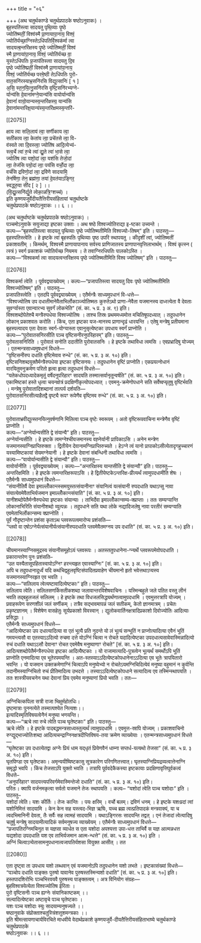 +++
title = "०६"

+++
(अथ चतुर्थकाण्डे चतुर्थप्रपाठके षष्ठोऽनुवाकः) ।  
बृह॒स्पति॑स्त्वा सादयतु पृथि॒व्याः पृ॒ष्ठे  
ज्योति॑ष्मतीं॒ विश्व॑स्मै प्रा॒णायापा॒नाय॒ विश्वं॒  
ज्योति॑र्यच्छा॒ग्निस्तेऽधि॑पतिर्वि॒श्वक॑र्मा त्वा  
सादयत्ब॒न्तरि॑क्षस्य पृ॒ष्ठे ज्योति॑ष्मतीं॒ विश्व॑  
स्मै प्रा॒णाया॑पा॒नाय॒ विश्वं॒ ज्योति॑र्यच्छ वा॒  
युस्तेऽधि॑पतिः प्र॒जाप॑तिस्त्वा सादयतु दि॒व  
पृ॒ष्ठे ज्योति॑ष्प्रतीं॒ विश्व॑स्मै प्रा॒णाया॑पा॒नाय॒  
विश्वं॒ ज्योति॑र्यच्छ परमे॒ष्ठी तेऽधि॑पतिः पुरो-  
वात॒सनि॑रस्याभ्र॒सनि॑रसि विद्युत्सानिः॑ [ १ ]  
अ॒सि॒ स्त॒न॒यि॒त्नु॒सनि॑रसि वृष्टि॒सनि॑रभ्यग्ने-  
र्यान्य॑सि दे॒वाना॑मग्ने॒यान्य॑सि वायोर्यान्य॑सि  
दे॒वानां॑ वायो॒यान्यस्य॒न्तरि॑क्षस्य॒ यान्य॑सि  
दे॒वाना॑मन्तरिक्ष॒यान्य॑स्य॒न्तरि॑क्षमस्य॒न्तरि॑-

[[2075]]

क्षाय त्वा सलि॒लाय॑ त्वा॒ सर्णीकाय त्वा॒  
सती॑काय त्वा॒ केता॑य त्वा॒ प्रचे॑तसे त्वा॒ वि-  
व॑स्वते त्वा दि॒वस्त्वा॒ ज्योति॑ष आदि॒त्येभ्य॑-  
स्त्व॒र्चे त्वा॑ रु॒चे त्वा॑ द्यु॒ते त्वा॑ भा॒से त्वा॒  
ज्योति॑ष त्वा यशो॒दां त्वा॒ यश॑सि तेजो॒दां  
त्वा॒ तेज॑सि पयो॒दां त्वा॒ पय॑सि वर्चो॒दा त्वा॒  
वर्च॑सि द्रविणो॒दां त्वा॒ द्रवि॑णे सादयामि॒  
तेनर्षिणा॒ तेन॒ ब्रह्म॑णा॒ तया॑ दे॒वत॑याऽङ्गिर॒  
स्वद्ध्‍रु॒वा सी॑द [ २ ] ।।  
(वि॒द्यु॒त्सनि॑र्द्यु॒ते त्वेका॒न्नत्रि॒ꣳशच्‍च॑) ।  
इति कृष्णयजुर्वेदीयतैत्तिरीयसंहितायां चतुर्थाष्टके  
चतुर्थप्रपाठके षष्ठोऽनुवाकः ।। ६ ।।

(अथ चतुर्थाष्टके चतुर्थप्रपाठके षष्ठोऽनुवाकः) ।  
पञ्‍चमोऽनुवाके सयुजाद्या इष्टका उक्ताः । अथ षष्ठे विश्वज्योतिराद्या इ-ष्टका उच्यन्ते ।  
कल्पः—“बृहस्पतिस्त्वा सादयतु पृथिव्याः पृष्ठे ज्योतिष्मतीमिति विश्वज्यो-तिषम्” इति । पाठस्तुः—  
वृहस्पतिस्त्वेति । हे इष्टके त्वां बृहस्पतिः पृथिव्याः पृष्ठ उपरि स्थापयतु । कीदृशीं त्वां, ज्योतिष्मतीं प्रकाशवतीम् । किमर्थम्, विश्वस्मै प्राणायापानाय सर्वस्य प्राणिजातस्य प्राणापानवृत्तिलाभार्थम् । विश्वं कृत्स्न ( त्स्त्रं ) स्वर्ग प्रकाशकं ज्योतिर्यच्छ नियमय । ते तवाग्निरधिपतिः पालकोऽस्ति ।  
कल्पः—“विश्वकर्मा त्वा सादयत्वन्तरिक्षस्य पृष्ठे ज्योतिष्मतीमिति विश्व ज्योतिषम्” इति । पाठस्तु—

[[2076]]

विश्वकर्मा त्वेति । पूर्ववद्व्याख्येयम् । कल्पः—“प्रजापतिस्त्वा सादयतु दिवः पृष्ठे ज्योतिष्मतीमिति विश्वज्योतिषम्” इति । पाठस्तु—  
प्रजापतिस्त्वेति । एतदपि पूर्ववद्व्याख्येयम् । एतैर्मन्त्रैः साध्यमुपधानं वि-धत्ते—  
“विश्वज्योतिष उप दधातीमानेवैताभिर्लोकाञ्‍ज्योतिष्मतः कुरुतेऽथो प्राणा-नेवैता यजमानस्य दाध्‍रत्येता वै देवताः सुवर्ग्यास्ता एवान्वारभ्य सुवर्गं लोकभेति” (सं. का. ५ प्र. ३ अ. ९) इति।  
विश्वशब्दोपेतेश्चै मन्त्रैरुपधेया विश्वज्योतिषः । ताश्च तिस्रः प्रथममध्यमोत्त मचितिषूपदध्यात् । तदुपधानेन लोकान् प्रकाशवतः करोति । किंच, एता इष्टका यज-मानस्य प्राणान्दृढं धारयन्ति । एतेषु मन्त्रेषु प्रतीयमाना बृहस्पत्यादय एता देवताः स्वर्ग-योग्यास्ता एवानुसृत्येष्टका उपधाय स्वर्गं प्राप्‍नोति ।  
कल्पः—“पुरोवातसनिरसीति पञ्‍च वृष्टिसनीरनुपरिहारम्” इति। पाठस्तु—  
पुरोवतासनिरिति । पुरोवातं सनोति ददातीति पुरोवातसनिः । हे इष्टके तथाविधा त्वमसि । एवप्रभ्रादिषु योज्यम् । एतन्मन्त्रसाध्यमुषधानं विधत्ते—  
“वृष्टिसनीरुप दधाति वृष्टिमेवाव रुन्धे” (सं. का. ५ प्र. ३ अ. १०) इति।  
वृष्टिसनिशब्दयुक्तैर्मन्त्रैरुपधेया इष्टका वृष्टिसनयः । तदुपधानेन वृष्टिं प्राप्‍नोति। एकप्रयत्‍नोधानं वारयितुमनुक्रमेण परितो हृत्वा हृत्वा तदुपधानं विधत्ते—  
“यतेकधोपदध्यादेकमृतुं वर्षेदनुपरिहारꣳ सादयति तस्मात्सर्वानृतून्वर्षति” (सं. का. ५ प्र. ३ अ. १०) इति।  
एकामिष्टकां हस्ते धृत्वा चयनक्षेत्रं प्रदक्षिणीकृत्योपदध्यात् । एवमनु-क्रमेणोपधाने सति सर्वेष्वप्यृतुषु वृष्टिर्भवति । मन्त्रेषु पुरोवातादिशब्दानां तात्पर्य दर्शयति—  
पुरोवातसनिरसीत्याहैतद्वै वृष्ट्यै रूपꣳ रूपेणैव वृष्टिमव रुन्धे” (सं. का. ५ प्र. ३ अ. १०) इति।

[[2077]]

पुरोवाताभ्रवीद्युत्स्तनयित्‍नुवर्षणानि मिलित्वा पञ्‍च वृष्टेः स्वरूपम् । अतो वृष्टिरूपवाचिना मन्त्रेणैव वृष्टिं प्राप्‍नोति ।  
कल्पः—“अग्नेर्यान्यसीति द्वे संयान्यै” इति। पाठस्तु—  
अग्नेर्यान्यसीति । हे इष्टके त्वमग्नेश्चीयजमानस्य वह्‍नेर्यानी प्रापिकाऽसि । अनेन मन्त्रेण यजमानस्याग्निप्राप्तिरुक्ता । द्वितीयेन देवानामग्निप्राप्तिरुच्यते । हेऽग्ने त्वं यानो प्रापाकोऽसीत्येतादृगहुच्‍चारणं यस्यामिष्टकायां सेयमग्‍नेयानी । हे इष्टके देवानां संबन्धिनी तथाविधा त्वमसि ।  
कल्पः—“वायोर्यान्यसीति द्वे संयान्यौ” इति। पाठस्तु—  
वायोर्यानीति । पूर्ववद्व्याख्येयम् । कल्पः—“अन्तरिक्षस्य यान्तसीति द्वे संयान्यौ” इति। पाठस्तु—  
अन्तरिक्षमिति । हे इष्टके त्वमन्तरिक्षरूपाऽसि । हे द्वितीयेष्टकेऽन्तरिक्ष-प्रीत्यर्थं त्वामुपदधामीति शेषः । एतैर्मन्त्रैः साध्यमुपधानं विधत्ते—  
“संयानीतिर्वै देवा इमाल्लोँकान्त्स्समयुस्तत्संयानीनाꣳ संयानित्वं यत्संयानी रुपदधाति यथाऽप्सु नावा संयात्येवमेवैताभिर्यजमान इमाल्लोँकान्त्संयाति” [सं. का. ५ प्र. ३ अ. १०] इति।  
यानीशब्दोपेतैर्मन्त्रैरुपधेया इष्टकाः संयान्याः । ताभिर्देवा इमाल्लोँकान्सम्य-क्प्राप्ताः । ततः सम्यग्यान्ति लोकानाभिरिति संयानीशब्दो व्युत्पन्नः । तदुपधाने सति यथा लोके नद्यादिजलेषु नावा परतीरं सम्यग्याति एवमेताभिर्लोकान्सम्य क्प्राप्‍नोति ।  
पूर्वं नौदृष्टान्तेन प्रशंसा कृताऽथ प्‍लवरूपत्वमारोप्य प्रशंसति—  
“प्‍लवो वा एषोऽग्‍नेर्यत्संयानीर्यत्संयानीरुपदधाति प्‍लवमेवैतमग्‍नय उप दधाति” (सं. का. ५ प्र. ३ अ. १०) इति।

[[2078]]

चीयमानस्याग्निसमुद्रस्य संयानीसमूहोऽयं प्‍लवरूपः । अतस्ततुपधानेना-ग्न्यर्थे प्‍लवरूपमेवोपदधाति । प्रकारान्तरेण पुनः प्रशंसति–  
“उत यस्यैतासूपहितास्वापोऽग्निꣳ हरन्त्यहृत एवास्याग्निः” [सं. का. ५ प्र. ३ अ. १०] इति।  
अपि च तदुपधानादूर्ध्वं यदि कथंचिद्वहुलवृष्टिसंपादितप्रवाहेण चीयमानो हृतो भवेत्तथाऽप्यस्य यजमानस्याग्‍निरहृत एव भवति ।  
कल्पः—“सलिलाय त्वेत्यष्टावादित्येष्टकाः” इति। पाठस्तु—  
सलिलाय त्वेति। सलिलसणर्किसतीकशब्दा जलावान्तरविशेषवाचिनः । यस्मिन्बहुले जले पतित वस्तु लीनं भवति तद्बहुलजलं सलिलम् । हे इष्टके तथा विधजलसिद्ध्यर्थंणात्वामुपदधामि । एवमुत्तरत्रापि योज्यम् । प्रवाहरूपेण सरणशीलं जलं सर्णीकम् । तत्रैव सद्भावमापन्नं जलं सतीकम्, केतो ज्ञानमात्रम् । प्रचेतः प्रकृष्टज्ञानम् । विशेषेण वासहेतुः सूर्यप्रकाशो विवस्वान् । द्युलोकवार्तिनक्षत्रादिप्रकाशो दिवोज्योतिः आदित्याः प्रसिद्धाः ।  
एतैर्मन्त्रैः साध्यमुपधानं विधत्ते—  
“आदित्येष्टका उप दधात्यादित्या वा एतं भूत्यै प्रति नुदन्ते यो लं भूत्यं सन्भूतिं न प्राप्‍नोत्यादित्या एवैनं भूतिं गमयन्त्यसौ वा एतस्याऽऽदित्यो रुचमा दत्ते योऽग्निं चित्वा न रोचते यदादित्येष्टका उपदधात्यसावेवास्मिन्नादित्यो रुचं दधाति यथाऽऽसौ देवानाꣳ रोचत एवमेवैष मनुष्याणाꣳ रोचते” [सं. का. ५ प्र. ३ अ. १०] इति।  
आदित्यशब्दोपेतैर्मन्त्रैरुपधेया इष्टका आदित्यैष्टकाः । यो राजामात्यादि-पुत्रत्वेन भूत्यर्थं समर्थोऽपि भूतिं प्राप्‍नोति एनमादित्या एव भूतेरपमयन्ति । अत-स्तस्याऽऽदित्येष्टकोपधानेनाऽऽदित्या एव भूतेः त्रापयितारो भवन्ति । यो यजमान उक्तक्रमेणाग्निं चित्वाऽपि मनुष्येभ्यो न रोचतेऽयमग्निचिदित्येवं मनुष्या वहुमानं न कुर्वन्ति तदानीमस्याग्निंचितो रुचं प्रीतिमादित्य उभदत्ते । तस्याऽऽदित्येष्टकोपधाने सत्यादित्य एव तस्मिन्स्थापयति । ततः शास्त्रीयवचनेन यथा देवानां प्रिय एवमेव मनुष्याणां प्रियो भवति । ततः—

[[2079]]

अग्निचित्कपिला सत्री राजा भिक्षुर्महोतधिः।  
दृष्टमात्राः पुननत्येते तस्मात्पश्येत नित्यशः।।  
इत्यादिस्मृतिविषयत्वेनैनं मनुष्या भणयन्ति।  
कल्पः—“ऋचे त्वा रुचे त्वेति पञ्च घृतेष्टकाः” इति। पाठस्तु—  
ऋचे त्वेति । हे इष्टके पादबद्धमन्त्रसाध्यस्तुत्यर्थं त्वामुपदधामि । एवमुत्त-स्रापि योज्यम् । प्रकाशवाचिनो रुग्द्युद्भाज्योतिःशब्दा आदित्यचन्द्राग्निनक्षत्रदीप्तिविषय-तया क्रमेण व्याख्येयाः । एतन्मन्त्रसाध्यमुपधानं विधत्ते—  
“घृतेष्टका उप दधात्येतद्वा अग्नेः प्रियं धाम यद्‍धृतं प्रियेणवैनं धाम्‍ना सप्तर्ध-यत्यथो तेजसा” (सं. का. ५ प्र. ३ अ. १०) इति।  
घृतपिण्डा एव घृतेष्टकाः। अमृन्ययीष्विष्टकासु सूत्रकारेण परिगणितत्त्वात्। घृतस्याग्निप्रियद्रव्यत्वात्तेनाग्नि समृद्धो भवपि । किंच तेजसाऽपि युक्तो भवति । तत्रापि पूर्ववदेकैकस्या इष्टकायाः प्रदक्षिणावृत्तिपूर्वकत्वं विधत्ते–  
“अनुपरिहारꣳ सादयत्त्यपरिवर्गमेवास्मिन्तेजो दधाति” (सं. का. ५ प्र. ३ अ. १०) इति।  
परितः। क्वापि वर्जनमकृत्वा सर्वतो यजमाने तेजः स्थापयति । कल्पः– “यशोदां त्वेति पञ्च यशोदाः” इति । पाठस्तु–  
यशोदां त्वेति। यशः कीर्तिः । तेजः कान्तिः । पयः क्षरिम् । वर्चो बलम्। द्रविणं धनम् । हे इष्टके यशःप्रदां त्वां यशोनिमित्तं सादयामि । केन केन सह यस्त्वद-भिज्ञ ऋषिः, यच्‍च ब्रह्म त्वत्प्रतिपादकं मन्त्रवाक्यं, या च त्वदभिमानिनी देवता, तैः सर्वैः सह त्वामहं सादयामि । यथाऽङ्गिरसः सादयन्ति तद्वत् । एनं तेजादां त्वेत्यादिषु चतुर्षु मन्त्रेषु सादयामीत्यादिकं सर्वमनुषज्य व्याख्येयम् । एतैर्मन्त्रैः साध्यमुपधानं विधत्ते—  
“प्रजापतिरग्निमचिनुत स यज्ञसा व्यार्धत स एता यशोदा अपश्यत्ता उपा-धत्त ताभिर्वै स यज्ञ आत्मन्नधत्त यद्यशोदा उपदधाति यश एव ताभिर्यजमान आत्म-न्धत्ते” (सं. का. ५ प्र. ३ अ. १०) इति ।  
अग्निं चित्वाऽप्येतासामनुपधानात्वजापतिर्यशसा वियुक्त आसीत् । तत

[[2080]]

एता दृष्ट्‍वा ता उपधाय यशो लब्धवान् एवं यजमानोऽपि तदुपधानेन यशो लभते । इष्टकासंख्यां विधत्ते—  
“पञ्चोप दधाति पाङ्‍क्तः पुरुषो यावानेव पुरुषस्तस्मिन्यशो दधाति” [सं. का. ५ प्र. ३ अ. १०] इति।  
हस्तपादशिरोभिः पञ्‍चभिरवयवै पुरुषस्य पाङ्क्तत्वम् । अत्र विनियोग संग्रहः—  
बृहविश्वत्रयेत्येता विश्वज्योतिष ईरिताः ।  
पुरो वृष्टिसनीः पञ्च ह्यग्नेः संयानिकाष्टकम् ।।  
सल्यादित्येष्टका अष्टावृचे पञ्च घृतेष्टकाः ।  
यशः पञ्च यशोदाः स्युः सादयाम्यनुषज्यते ।।  
षष्ठानुवाके संप्रोक्ताश्चतुस्त्रिंशत्तुशमन्त्रकाः ।।  
इति श्रीमत्सायणाचार्यविरचिते माधवीये वेदार्थप्रकाशे कृष्णयजुर्वे-दीयतैत्तिरीयसंहिताभाष्ये चतुर्थकाण्डे चतुर्थप्रपाठके  
षष्ठोऽनुवाकः ।। ६ ।।  
